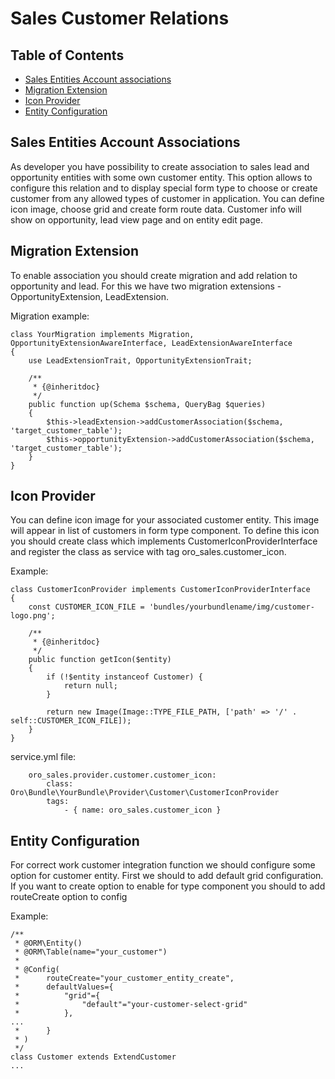 Sales Customer Relations
========================


Table of Contents
-----------------
 - [Sales Entities Account associations](#sales-entities-account-associations)
 - [Migration Extension](#migration-extension)
 - [Icon Provider](#icon-provider)
 - [Entity Configuration](#entity-configuration)


Sales Entities Account Associations
-----------------------------------

As developer you have possibility to create association to sales lead and opportunity entities with some own customer entity.
This option allows to configure this relation and to display special form type to choose or create customer from any allowed types of customer in application.
You can define icon image, choose grid and create form route data.
Customer info will show on opportunity, lead view page and on entity edit page.


Migration Extension
-------------------

To enable association you should create migration and add relation to opportunity and lead. 
For this we have two migration extensions - OpportunityExtension, LeadExtension.

Migration example:

```
class YourMigration implements Migration, OpportunityExtensionAwareInterface, LeadExtensionAwareInterface
{
    use LeadExtensionTrait, OpportunityExtensionTrait;

    /**
     * {@inheritdoc}
     */
    public function up(Schema $schema, QueryBag $queries)
    {
        $this->leadExtension->addCustomerAssociation($schema, 'target_customer_table');
        $this->opportunityExtension->addCustomerAssociation($schema, 'target_customer_table');
    }
}
```


Icon Provider
--------------

You can define icon image for your associated customer entity. This image will appear in list of customers in form type component.
To define this icon you should create class which implements CustomerIconProviderInterface and register the class as service with 
tag oro_sales.customer_icon.

Example:

```
class CustomerIconProvider implements CustomerIconProviderInterface
{
    const CUSTOMER_ICON_FILE = 'bundles/yourbundlename/img/customer-logo.png';

    /**
     * {@inheritdoc}
     */
    public function getIcon($entity)
    {
        if (!$entity instanceof Customer) {
            return null;
        }

        return new Image(Image::TYPE_FILE_PATH, ['path' => '/' . self::CUSTOMER_ICON_FILE]);
    }
}
```

service.yml file:

```
    oro_sales.provider.customer.customer_icon:
        class: Oro\Bundle\YourBundle\Provider\Customer\CustomerIconProvider
        tags:
            - { name: oro_sales.customer_icon }
```


Entity Configuration
--------------------

For correct work customer integration function we should configure some option for customer entity.
First we should to add default grid configuration.
If you want to create option to enable for type component you should to add routeCreate option to config

Example:

```
/**
 * @ORM\Entity()
 * @ORM\Table(name="your_customer")
 *
 * @Config(
 *      routeCreate="your_customer_entity_create",
 *      defaultValues={
 *          "grid"={
 *              "default"="your-customer-select-grid"
 *          },
...
 *      }
 * )
 */
class Customer extends ExtendCustomer
...
```
